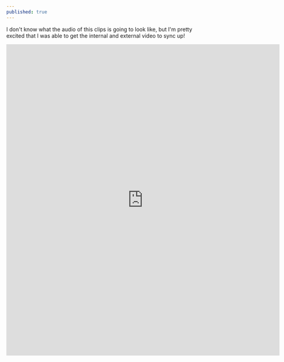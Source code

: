 ```yaml
---
published: true
---
```



I don't know what the audio of this clips is going to look like, but I'm pretty excited that I was able to get the internal and external video to sync up!

<iframe width="720" height="820" src="http://viewsync.net/watch?v=8j3oBjRIN9w&t=18&v=vz3LC3_VVLk&t=16&mode=solo" frameborder="0" allowfullscreen></iframe>
